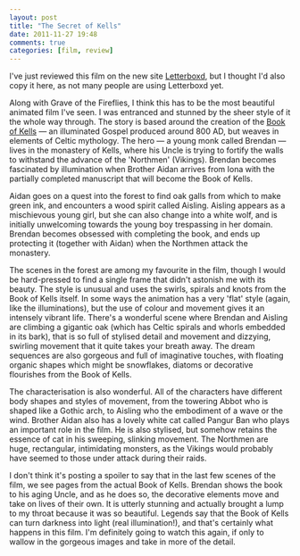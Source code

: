 ```yaml
---
layout: post
title: "The Secret of Kells"
date: 2011-11-27 19:48
comments: true
categories: [film, review] 
---
```


I've just reviewed this film on the new site [Letterboxd][], but I thought I'd also copy it here, as not many people are using Letterboxd yet.

Along with Grave of the Fireflies, I think this has to be the most beautiful animated film I've seen. I was entranced and stunned by the sheer style of it the whole way through. The story is based around the creation of the [Book of Kells][] &mdash; an illuminated Gospel produced around 800 AD, but weaves in elements of Celtic mythology. The hero &mdash; a young monk called Brendan &mdash; lives in the monastery of Kells, where his Uncle is trying to fortify the walls to withstand the advance of the 'Northmen' (Vikings). Brendan becomes fascinated by illumination when Brother Aidan arrives from Iona with the partially completed manuscript that will become the Book of Kells.

Aidan goes on a quest into the forest to find oak galls from which to make green ink, and encounters a wood spirit called Aisling. Aisling appears as a mischievous young girl, but she can also change into a white wolf, and is initially unwelcoming towards the young boy trespassing in her domain. Brendan becomes obsessed with completing the book, and ends up protecting it (together with Aidan) when the Northmen attack the monastery.

The scenes in the forest are among my favourite in the film, though I would be hard-pressed to find a single frame that didn't astonish me with its beauty. The style is unusual and uses the swirls, spirals and knots from the Book of Kells itself. In some ways the animation has a very 'flat' style (again, like the illuminations), but the use of colour and movement gives it an intensely vibrant life. There's a wonderful scene where Brendan and Aisling are climbing a gigantic oak (which has Celtic spirals and whorls embedded in its bark), that is so full of stylised detail and movement and dizzying, swirling movement that it quite takes your breath away. The dream sequences are also gorgeous and full of imaginative touches, with floating organic shapes which might be snowflakes, diatoms or decorative flourishes from the Book of Kells.

The characterisation is also wonderful. All of the characters have different body shapes and styles of movement, from the towering Abbot who is shaped like a Gothic arch, to Aisling who the embodiment of a wave or the wind. Brother Aidan also has a lovely white cat called Pangur Ban who plays an important role in the film. He is also stylised, but somehow retains the essence of cat in his sweeping, slinking movement. The Northmen are huge, rectangular, intimidating monsters, as the Vikings would probably have seemed to those under attack during their raids.

I don't think it's posting a spoiler to say that in the last few scenes of the film, we see pages from the actual Book of Kells. Brendan shows the book to his aging Uncle, and as he does so, the decorative elements move and take on lives of their own. It is utterly stunning and actually brought a lump to my throat because it was so beautiful. Legends say that the Book of Kells can turn darkness into light (real illumination!), and that's certainly what happens in this film. I'm definitely going to watch this again, if only to wallow in the gorgeous images and take in more of the detail. 

[Letterboxd]: http://letterboxd.com/bsag/film/the-secret-of-kells/
[Book of Kells]: http://en.wikipedia.org/wiki/Book_of_kells

